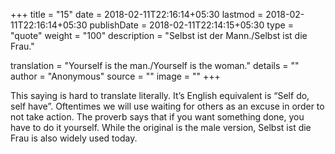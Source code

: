 +++
title        = "15"
date         = 2018-02-11T22:16:14+05:30
lastmod      = 2018-02-11T22:16:14+05:30
publishDate  = 2018-02-11T22:14:15+05:30
type         = "quote"
weight       = "100"
description  = "Selbst ist der Mann./Selbst ist die Frau."

translation  = "Yourself is the man./Yourself is the woman."
details      = ""
author       = "Anonymous"
source       = ""
image        = ""
+++

This saying is hard to translate literally. It’s English equivalent is “Self do, self have”. Oftentimes we will use waiting for others as an excuse in order to not take action. The proverb says that if you want something done, you have to do it yourself. While the original is the male version,  Selbst ist die Frau is also widely used today.
